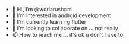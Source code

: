 - 👋 Hi, I’m @worlarusham
- 👀 I’m interested in android development
- 🌱 I’m currently learning flutter
- 💞️ I’m looking to collaborate on ... not really 
- 📫 How to reach me ... it's ok u don't have to

<!---
worlarusham/worlarusham is a ✨ special ✨ repository because its `README.md` (this file) appears on your GitHub profile.
You can click the Preview link to take a look at your changes.
--->

